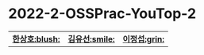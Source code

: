 # 2022-2-OSSPrac-YouTop-2
<table>
  <tr>
    <td align="center"><a href="https://github.com/bbbang105"><b>한상호:blush:</b></sub></td>
    <td align="center"><a href="https://github.com/kimyusun"><b>김유선:smile:</b></sub></td>
    <td align="center"><a href="https://github.com/LeeJeongseop"><b>이정섭:grin:</b></sub></td>
</table>
